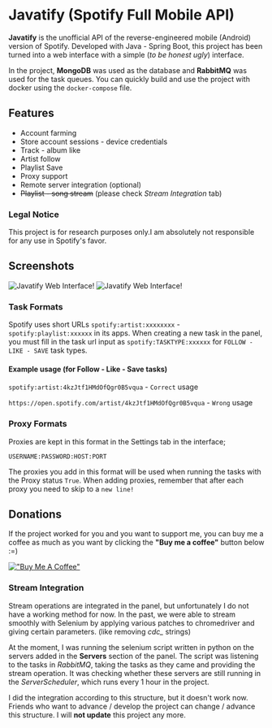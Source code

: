 # Javatify (Spotify Full Mobile API)
**Javatify** is the unofficial API of the reverse-engineered mobile (Android) version of Spotify. Developed with Java - Spring Boot, this project has been turned into a web interface with a simple (*to be honest ugly*) interface.

In the project, **MongoDB** was used as the database and **RabbitMQ** was used for the task queues. You can quickly build and use the project with docker using the `docker-compose` file.

## Features
- Account farming
- Store account sessions - device credentials
- Track - album like
- Artist follow
- Playlist Save
- Proxy support
- Remote server integration (optional)
- ~~Playlist - song stream~~ (please check *Stream Integration* tab)

### Legal Notice
This project is for research purposes only.I am absolutely not responsible for any use in Spotify's favor.

## Screenshots
![Javatify Web Interface!](https://i.imgur.com/ELMCRbm.png "Javatify Web Interface")
![Javatify Web Interface!](https://i.imgur.com/kXfAcAq.png "Javatify Web Interface")

### Task Formats
Spotify uses short URLs `spotify:artist:xxxxxxxx` -` spotify:playlist:xxxxxx` in its apps. When creating a new task in the panel, you must fill in the task url input as `spotify:TASKTYPE:xxxxxx`
for `FOLLOW - LIKE - SAVE` task types.

#### Example usage (for Follow - Like - Save tasks)
```spotify:artist:4kzJtf1HMdOfQgr0B5vqua``` - `Correct` usage

```https://open.spotify.com/artist/4kzJtf1HMdOfQgr0B5vqua``` - `Wrong` usage

### Proxy Formats
Proxies are kept in this format in the Settings tab in the interface;

```USERNAME:PASSWORD:HOST:PORT```

The proxies you add in this format will be used when running the tasks with the Proxy status `True`.
When adding proxies, remember that after each proxy you need to skip to a `new line!`

## Donations
If the project worked for you and you want to support me, you can buy me a coffee as much as you want by clicking the **"Buy me a coffee"** button below :=)

[!["Buy Me A Coffee"](https://www.buymeacoffee.com/assets/img/custom_images/orange_img.png)](https://www.buymeacoffee.com/fbyte)


### Stream Integration

Stream operations are integrated in the panel, but unfortunately I do not have a working method for now. In the past, we were able to stream smoothly with Selenium by applying various patches to chromedriver and giving certain parameters. (like removing *cdc_* strings)

At the moment, I was running the selenium script written in python on the servers added in the **Servers** section of the panel. The script was listening to the tasks in *RabbitMQ*, taking the tasks as they came and providing the stream operation. It was checking whether these servers are still running in the *ServerScheduler*, which runs every 1 hour in the project.

I did the integration according to this structure, but it doesn't work now. Friends who want to advance / develop the project can change / advance this structure. I will **not update** this project any more.



